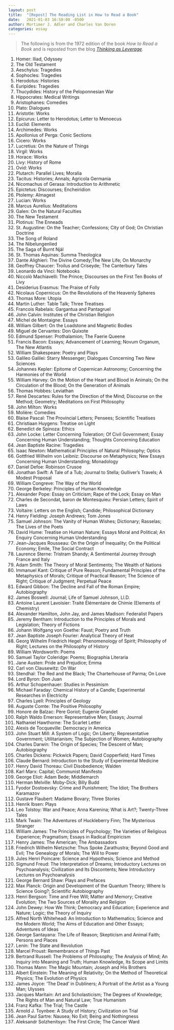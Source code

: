 ```yaml
---
layout: post
title:  "[Repost] The Reading List in How to Read a Book"
date:   2021-01-03 16:50:00 -0500
author: Mortimer J. Adler and Charles Van Doren
categories: essay
---
```


> The following is from the 1972 edition of the book *How to Read a Book* and is reposted from the blog [*Thinking as Leverage*](https://thinkingasleverage.wordpress.com/book-lists/mortimer-adlers-reading-list/).

1. Homer: Iliad, Odyssey
2. The Old Testament
3. Aeschylus: Tragedies
4. Sophocles: Tragedies
5. Herodotus: Histories
6. Euripides: Tragedies
7. Thucydides: History of the Peloponnesian War
8. Hippocrates: Medical Writings
9. Aristophanes: Comedies
10. Plato: Dialogues
11. Aristotle: Works
12. Epicurus: Letter to Herodotus; Letter to Menoecus
13. Euclid: Elements
14. Archimedes: Works
15. Apollonius of Perga: Conic Sections
16. Cicero: Works
17. Lucretius: On the Nature of Things
18. Virgil: Works
19. Horace: Works
20. Livy: History of Rome
21. Ovid: Works
22. Plutarch: Parallel Lives; Moralia
23. Tacitus: Histories; Annals; Agricola Germania
24. Nicomachus of Gerasa: Introduction to Arithmetic
25. Epictetus: Discourses; Encheiridion
26. Ptolemy: Almagest
27. Lucian: Works
28. Marcus Aurelius: Meditations
29. Galen: On the Natural Faculties
30. The New Testament
31. Plotinus: The Enneads
32. St. Augustine: On the Teacher; Confessions; City of God; On Christian Doctrine
33. The Song of Roland
34. The Nibelungenlied
35. The Saga of Burnt Njál
36. St. Thomas Aquinas: Summa Theologica
37. Dante Alighieri: The Divine Comedy;The New Life; On Monarchy
38. Geoffrey Chaucer: Troilus and Criseyde; The Canterbury Tales
39. Leonardo da Vinci: Notebooks
40. Niccolò Machiavelli: The Prince; Discourses on the First Ten Books of Livy
41. Desiderius Erasmus: The Praise of Folly
42. Nicolaus Copernicus: On the Revolutions of the Heavenly Spheres
43. Thomas More: Utopia
44. Martin Luther: Table Talk; Three Treatises
45. Francois Rabelais: Gargantua and Pantagruel
46. John Calvin: Institutes of the Christian Religion
47. Michel de Montaigne: Essays
48. William Gilbert: On the Loadstone and Magnetic Bodies
49. Miguel de Cervantes: Don Quixote
50. Edmund Spenser: Prothalamion; The Faerie Queene
51. Francis Bacon: Essays; Advancement of Learning; Novum Organum, The New Atlantis
52. William Shakespeare: Poetry and Plays
53. Galileo Galilei: Starry Messenger; Dialogues Concerning Two New Sciences
54. Johannes Kepler: Epitome of Copernican Astronomy; Concerning the Harmonies of the World
55. William Harvey: On the Motion of the Heart and Blood in Animals; On the Circulation of the Blood; On the Generation of Animals
56. Thomas Hobbes: Leviathan
57. René Descartes: Rules for the Direction of the Mind; Discourse on the Method; Geometry; Meditations on First Philosophy
58. John Milton: Works
59. Molière: Comedies
60. Blaise Pascal: The Provincial Letters; Pensees; Scientific Treatises
61. Christiaan Huygens: Treatise on Light
62. Benedict de Spinoza: Ethics
63. John Locke: Letter Concerning Toleration; Of Civil Government; Essay Concerning Human Understanding; Thoughts Concerning Education
64. Jean Baptiste Racine: Tragedies
65. Isaac Newton: Mathematical Principles of Natural Philosophy; Optics
66. Gottfried Wilhelm von Leibniz: Discourse on Metaphysics; New Essays Concerning Human Understanding; Monadology
67. Daniel Defoe: Robinson Crusoe
68. Jonathan Swift: A Tale of a Tub; Journal to Stella; Gulliver’s Travels; A Modest Proposal
69. William Congreve: The Way of the World
70. George Berkeley: Principles of Human Knowledge
71. Alexander Pope: Essay on Criticism; Rape of the Lock; Essay on Man
72. Charles de Secondat, baron de Montesquieu: Persian Letters; Spirit of Laws
73. Voltaire: Letters on the English; Candide; Philosophical Dictionary
74. Henry Fielding: Joseph Andrews; Tom Jones
75. Samuel Johnson: The Vanity of Human Wishes; Dictionary; Rasselas; The Lives of the Poets
76. David Hume: Treatise on Human Nature; Essays Moral and Political; An Enquiry Concerning Human Understanding
77. Jean-Jacques Rousseau: On the Origin of Inequality; On the Political Economy; Emile, The Social Contract
78. Laurence Sterne: Tristram Shandy; A Sentimental Journey through France and Italy
79. Adam Smith: The Theory of Moral Sentiments; The Wealth of Nations
80. Immanuel Kant: Critique of Pure Reason; Fundamental Principles of the Metaphysics of Morals; Critique of Practical Reason; The Science of Right; Critique of Judgment; Perpetual Peace
81. Edward Gibbon: The Decline and Fall of the Roman Empire; Autobiography
82. James Boswell: Journal; Life of Samuel Johnson, Ll.D.
83. Antoine Laurent Lavoisier: Traité Élémentaire de Chimie (Elements of Chemistry)
84. Alexander Hamilton, John Jay, and James Madison: Federalist Papers
85. Jeremy Bentham: Introduction to the Principles of Morals and Legislation; Theory of Fictions
86. Johann Wolfgang von Goethe: Faust; Poetry and Truth
87. Jean Baptiste Joseph Fourier: Analytical Theory of Heat
88. Georg Wilhelm Friedrich Hegel: Phenomenology of Spirit; Philosophy of Right; Lectures on the Philosophy of History
89. William Wordsworth: Poems
90. Samuel Taylor Coleridge: Poems; Biographia Literaria
91. Jane Austen: Pride and Prejudice; Emma
92. Carl von Clausewitz: On War
93. Stendhal: The Red and the Black; The Charterhouse of Parma; On Love
94. Lord Byron: Don Juan
95. Arthur Schopenhauer: Studies in Pessimism
96. Michael Faraday: Chemical History of a Candle; Experimental Researches in Electricity
97. Charles Lyell: Principles of Geology
98. Auguste Comte: The Positive Philosophy
99. Honore de Balzac: Père Goriot; Eugenie Grandet
100. Ralph Waldo Emerson: Representative Men; Essays; Journal
101. Nathaniel Hawthorne: The Scarlet Letter
102. Alexis de Tocqueville: Democracy in America
103. John Stuart Mill: A System of Logic; On Liberty; Representative Government; Utilitarianism; The Subjection of Women; Autobiography
104. Charles Darwin: The Origin of Species; The Descent of Man; Autobiography
105. Charles Dickens: Pickwick Papers; David Copperfield; Hard Times
106. Claude Bernard: Introduction to the Study of Experimental Medicine
107. Henry David Thoreau: Civil Disobedience; Walden
108. Karl Marx: Capital; Communist Manifesto
109. George Eliot: Adam Bede; Middlemarch
110. Herman Melville: Moby-Dick; Billy Budd
111. Fyodor Dostoevsky: Crime and Punishment; The Idiot; The Brothers Karamazov
112. Gustave Flaubert: Madame Bovary; Three Stories
113. Henrik Ibsen: Plays
114. Leo Tolstoy: War and Peace; Anna Karenina; What is Art?; Twenty-Three Tales
115. Mark Twain: The Adventures of Huckleberry Finn; The Mysterious Stranger
116. William James: The Principles of Psychology; The Varieties of Religious Experience; Pragmatism; Essays in Radical Empiricism
117. Henry James: The American; The Ambassadors
118. Friedrich Wilhelm Nietzsche: Thus Spoke Zarathustra; Beyond Good and Evil; The Genealogy of Morals; The Will to Power
119. Jules Henri Poincare: Science and Hypothesis; Science and Method
120. Sigmund Freud: The Interpretation of Dreams; Introductory Lectures on Psychoanalysis; Civilization and Its Discontents; New Introductory Lectures on Psychoanalysis
121. George Bernard Shaw: Plays and Prefaces
122. Max Planck: Origin and Development of the Quantum Theory; Where Is Science Going?; Scientific Autobiography
123. Henri Bergson: Time and Free Will; Matter and Memory; Creative Evolution; The Two Sources of Morality and Religion
124. John Dewey: How We Think; Democracy and Education; Experience and Nature; Logic; the Theory of Inquiry
125. Alfred North Whitehead: An Introduction to Mathematics; Science and the Modern World; The Aims of Education and Other Essays; Adventures of Ideas
126. George Santayana: The Life of Reason; Skepticism and Animal Faith; Persons and Places
127. Lenin: The State and Revolution
128. Marcel Proust: Remembrance of Things Past
129. Bertrand Russell: The Problems of Philosophy; The Analysis of Mind; An Inquiry into Meaning and Truth; Human Knowledge, Its Scope and Limits
130. Thomas Mann: The Magic Mountain; Joseph and His Brothers
131. Albert Einstein: The Meaning of Relativity; On the Method of Theoretical Physics; The Evolution of Physics
132. James Joyce: ‘The Dead’ in Dubliners; A Portrait of the Artist as a Young Man; Ulysses
133. Jacques Maritain: Art and Scholasticism; The Degrees of Knowledge; The Rights of Man and Natural Law; True Humanism
134. Franz Kafka: The Trial; The Castle
135. Arnold J. Toynbee: A Study of History; Civilization on Trial
136. Jean Paul Sartre: Nausea; No Exit; Being and Nothingness
137. Aleksandr Solzhenitsyn: The First Circle; The Cancer Ward
